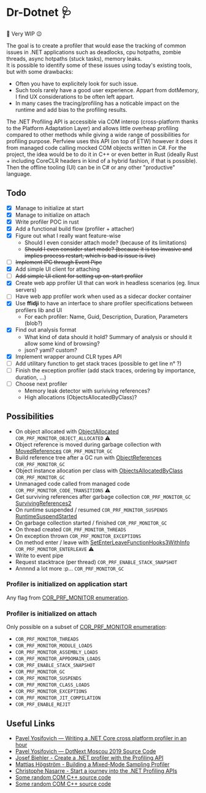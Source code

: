# Dr-Dotnet 🩺

🚧 Very WIP 😉

The goal is to create a profiler that would ease the tracking of common issues in .NET applications such as deadlocks, cpu hotpaths, zombie threads, async hotpaths (stuck tasks), memory leaks.  
It is possible to identify some of these issues using today's existing tools, but with some drawbacks:

- Often you have to explicitely look for such issue.
- Such tools rarely have a good user experience. Appart from dotMemory, I find UX considerations to be often left appart.
- In many cases the tracing/profiling has a noticable impact on the runtime and add bias to the profiling results.

The .NET Profiling API is accessible via COM interop (cross-platform thanks to the Platform Adaptation Layer) and allows little overheap profiling compared to other methods while giving a wide range of possibilities for profiling purpose. Perfview uses this API (on top of ETW) however it does it from managed code calling mocked COM objects written in C#. For the project, the idea would be to do it in C++ or even better in Rust (ideally Rust + including CoreCLR headers in kind of a hybrid fashion, if that is possible). Then the offline tooling (UI) can be in C# or any other "productive" language.

## Todo

- [x] Manage to initialize at start
- [x] Manage to initialize on attach
- [x] Write profiler POC in rust
- [x] Add a functional build flow (profiler + attacher)
- [x] Figure out what I really want feature-wise
  - Should I even consider attach mode? (because of its limitations)
  - ~~Should I even consider start mode? (because it is too invasive and implies process restart, which is bad is issue is live)~~
- [ ] ~~Implement IPC through Event Pipe~~
- [x] Add simple UI client for attaching
- [ ] ~~Add simple UI client for setting up on-start profiler~~
- [x] Create web app profiler UI that can work in headless scenarios (eg. linux servers)
- [ ] Have web app profiler work when used as a sidecar docker container
- [x] Use **ffidji** to have an interface to share profiler specifications between profilers lib and UI
  - For each profiler: Name, Guid, Description, Duration, Parameters (blob?)
- [x] Find out analysis format
  - What kind of data should it hold? Summary of analysis or should it allow some kind of browsing?
  - json? yaml? custom?
- [x] Implement wrapper around CLR types API
- [ ] Add utilitary function to get stack traces (possible to get line n° ?)
- [ ] Finish the exception profiler (add stack traces, ordering by importance, duration, ...)
- [ ] Choose next profiler
  - Memory leak detector with suriviving references?
  - High allocations (ObjectsAllocatedByClass)?

## Possibilities

- On object allocated with [ObjectAllocated](https://docs.microsoft.com/en-us/dotnet/framework/unmanaged-api/profiling/icorprofilercallback-objectallocated-method) `COR_PRF_MONITOR_OBJECT_ALLOCATED` ⚠️
- Object reference is moved during garbage collection with [MovedReferences](https://docs.microsoft.com/en-us/dotnet/framework/unmanaged-api/profiling/icorprofilercallback-movedreferences-method) `COR_PRF_MONITOR_GC`
- Build reference tree after a GC run with [ObjectReferences](https://docs.microsoft.com/en-us/dotnet/framework/unmanaged-api/profiling/icorprofilercallback-objectreferences-method) `COR_PRF_MONITOR_GC`
- Object instance allocation per class with [ObjectsAllocatedByClass](https://docs.microsoft.com/en-us/dotnet/framework/unmanaged-api/profiling/icorprofilercallback-objectsallocatedbyclass-method) `COR_PRF_MONITOR_GC`
- Unmanaged code called from managed code `COR_PRF_MONITOR_CODE_TRANSITIONS` ⚠️
- Get surviving references after garbage collection `COR_PRF_MONITOR_GC` [SurvivingReferences2](https://docs.microsoft.com/en-us/dotnet/framework/unmanaged-api/profiling/icorprofilercallback4-survivingreferences2-method)
- On runtime suspended / resumed `COR_PRF_MONITOR_SUSPENDS` [RuntimeSuspendStarted](https://docs.microsoft.com/en-us/dotnet/framework/unmanaged-api/profiling/icorprofilercallback-runtimesuspendstarted-method)
- On garbage collection started / finished `COR_PRF_MONITOR_GC`
- On thread created `COR_PRF_MONITOR_THREADS`
- On exception thrown `COR_PRF_MONITOR_EXCEPTIONS`
- On method enter / leave with [SetEnterLeaveFunctionHooks3WithInfo](https://docs.microsoft.com/en-us/dotnet/framework/unmanaged-api/profiling/icorprofilerinfo3-setenterleavefunctionhooks3withinfo-method?WT.mc_id=DT-MVP-5003325) `COR_PRF_MONITOR_ENTERLEAVE` ⚠️
- Write to event pipe
- Request stacktrace (per thread) `COR_PRF_ENABLE_STACK_SNAPSHOT`
- Annnnd a lot more :p... `COR_PRF_MONITOR_GC`

### Profiler is initialized on application start

Any flag from [COR_PRF_MONITOR enumeration](https://docs.microsoft.com/en-us/dotnet/framework/unmanaged-api/profiling/cor-prf-monitor-enumeration).

### Profiler is initialized on attach

Only possible on a subset of [COR_PRF_MONITOR enumeration](https://docs.microsoft.com/en-us/dotnet/framework/unmanaged-api/profiling/cor-prf-monitor-enumeration):

- `COR_PRF_MONITOR_THREADS`
- `COR_PRF_MONITOR_MODULE_LOADS`
- `COR_PRF_MONITOR_ASSEMBLY_LOADS`
- `COR_PRF_MONITOR_APPDOMAIN_LOADS`
- `COR_PRF_ENABLE_STACK_SNAPSHOT`
- `COR_PRF_MONITOR_GC`
- `COR_PRF_MONITOR_SUSPENDS`
- `COR_PRF_MONITOR_CLASS_LOADS`
- `COR_PRF_MONITOR_EXCEPTIONS`
- `COR_PRF_MONITOR_JIT_COMPILATION`
- `COR_PRF_ENABLE_REJIT`

## Useful Links

- [Pavel Yosifovich — Writing a .NET Core cross platform profiler in an hour](https://www.youtube.com/watch?v=TqS4OEWn6hQ)
- [Pavel Yosifovich — DotNext Moscou 2019 Source Code](https://github.com/zodiacon/DotNextMoscow2019)
- [Josef Biehler - Create a .NET profiler with the Profiling API](https://dev.to/gabbersepp/create-a-net-profiler-with-the-profiling-api-start-of-an-unexpected-journey-198n)
- [Mattias Högström - Building a Mixed-Mode Sampling Profiler](https://www.codeproject.com/Articles/384514/Building-a-Mixed-Mode-Sampling-Profiler)
- [Christophe Nasarre - Start a journey into the .NET Profiling APIs](https://chnasarre.medium.com/start-a-journey-into-the-net-profiling-apis-40c76e2e36cc)
- [Some random COM C++ source code](https://github.com/tenable/poc/blob/master/Comodo/Comodo%20Antivirus/ComodoInjectionCode/ComodoInjectionCode/InjectedCode.cpp)
- [Some random COM C++ source code](https://cpp.hotexamples.com/examples/-/ICLRRuntimeInfo/GetInterface/cpp-iclrruntimeinfo-getinterface-method-examples.html)
